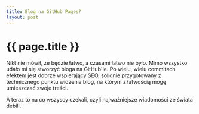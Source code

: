 ```yaml
---
title: Blog na GitHub Pages?
layout: post
---
```


# {{ page.title }}

Nikt nie mówił, że będzie łatwo, a czasami łatwo nie było. Mimo wszystko udało mi się stworzyć bloga na GitHub'ie.
Po wielu, wielu commitach efektem jest dobrze wspierający SEO, solidnie przygotowany z technicznego punktu widzenia blog,
na którym z łatwością mogę umieszczać swoje treści.

<!--more-->

A teraz to na co wszyscy czekali, czyli najważniejsze wiadomości ze świata debili.
